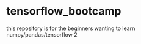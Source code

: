 # tensorflow_bootcamp
this repository is for the beginners wanting to learn numpy/pandas/tensorflow 2
